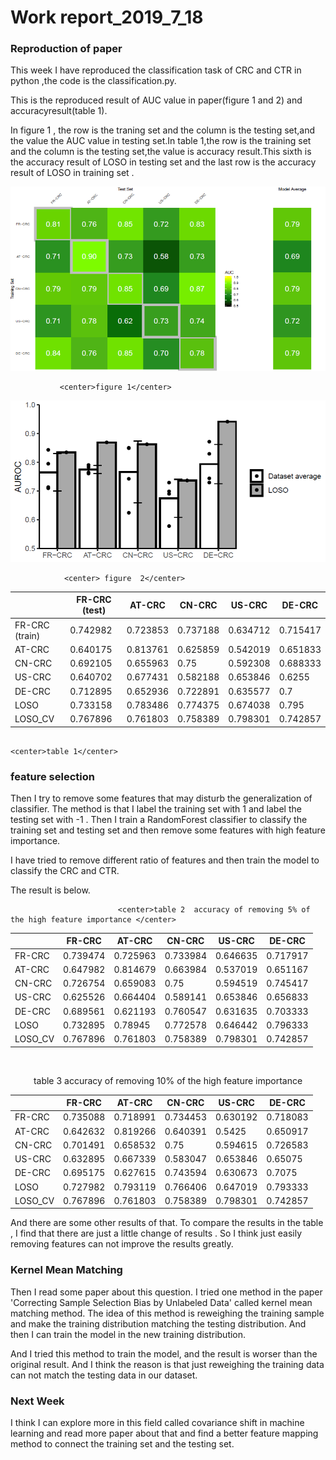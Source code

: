 #  

# Work report_2019_7_18



### Reproduction of paper



This week I have reproduced the classification task of CRC and CTR in python ,the code is the classification.py.

This is the reproduced result of AUC value in paper(figure 1 and 2) and accuracyresult(table 1).

In figure 1 , the row is the traning set and the column is the testing set,and the value the AUC value in testing set.In table 1,the row is the training set and the column is the testing set,the value is accuracy  result.This sixth is the accuracy result of LOSO in testing set and the last row is the accuracy result of LOSO in training set . 

![](picture//figure1.png)

               <center>figure 1</center>





![](picture//figure2.png)

				<center> figure  2</center>





|                 | FR-CRC (test) | AT-CRC   | CN-CRC   | US-CRC   | DE-CRC   |
| --------------- | ------------- | -------- | -------- | -------- | -------- |
| FR-CRC  (train) | 0.742982      | 0.723853 | 0.737188 | 0.634712 | 0.715417 |
| AT-CRC          | 0.640175      | 0.813761 | 0.625859 | 0.542019 | 0.651833 |
| CN-CRC          | 0.692105      | 0.655963 | 0.75     | 0.592308 | 0.688333 |
| US-CRC          | 0.640702      | 0.677431 | 0.582188 | 0.653846 | 0.6255   |
| DE-CRC          | 0.712895      | 0.652936 | 0.722891 | 0.635577 | 0.7      |
| LOSO            | 0.733158      | 0.783486 | 0.774375 | 0.674038 | 0.795    |
| LOSO_CV         | 0.767896      | 0.761803 | 0.758389 | 0.798301 | 0.742857 |

                                                                                    <center>table 1</center>





### feature selection

Then I try to remove some features that may disturb the generalization of classifier. The method is that I label the training set with 1 and label the testing set with -1 . Then I  train a RandomForest classifier to classify the training set and testing set and then remove some features with high feature importance.



I have tried to remove different ratio of features and then train the model to classify the CRC and CTR.



The result is below.

							<center>table 2  accuracy of removing 5% of the high feature importance </center>



|         | FR-CRC   | AT-CRC   | CN-CRC   | US-CRC   | DE-CRC   |
| ------- | -------- | -------- | -------- | -------- | -------- |
| FR-CRC  | 0.739474 | 0.725963 | 0.733984 | 0.646635 | 0.717917 |
| AT-CRC  | 0.647982 | 0.814679 | 0.663984 | 0.537019 | 0.651167 |
| CN-CRC  | 0.726754 | 0.659083 | 0.75     | 0.594519 | 0.745417 |
| US-CRC  | 0.625526 | 0.664404 | 0.589141 | 0.653846 | 0.656833 |
| DE-CRC  | 0.689561 | 0.621193 | 0.760547 | 0.631635 | 0.703333 |
| LOSO    | 0.732895 | 0.78945  | 0.772578 | 0.646442 | 0.796333 |
| LOSO_CV | 0.767896 | 0.761803 | 0.758389 | 0.798301 | 0.742857 |

​				


<center>table 3 accuracy of removing 10% of the high feature importance</center>



|         | FR-CRC   | AT-CRC   | CN-CRC   | US-CRC   | DE-CRC   |
| ------- | -------- | -------- | -------- | -------- | -------- |
| FR-CRC  | 0.735088 | 0.718991 | 0.734453 | 0.630192 | 0.718083 |
| AT-CRC  | 0.642632 | 0.819266 | 0.640391 | 0.5425   | 0.650917 |
| CN-CRC  | 0.701491 | 0.658532 | 0.75     | 0.594615 | 0.726583 |
| US-CRC  | 0.632895 | 0.667339 | 0.583047 | 0.653846 | 0.65075  |
| DE-CRC  | 0.695175 | 0.627615 | 0.743594 | 0.630673 | 0.7075   |
| LOSO    | 0.727982 | 0.793119 | 0.766406 | 0.647019 | 0.793333 |
| LOSO_CV | 0.767896 | 0.761803 | 0.758389 | 0.798301 | 0.742857 |



And there are some other results of that. To compare the results in the table , I find that there are just a little change of results . So I think just easily removing features can not improve the results greatly.



### Kernel Mean Matching

Then I read some paper about this question.  I tried one method in the paper 'Correcting Sample Selection Bias by Unlabeled Data'  called kernel mean matching method. The idea of this method is reweighing the training sample and make the training distribution matching the testing distribution. And then I can train the model in the new training distribution.



And I tried this method to train the model, and the result is worser than the original result. And I think the reason is that just reweighing the  training data can not match the testing data in our dataset.





### Next Week

I think I can explore more in this field called covariance shift in machine learning and read more paper about that and find a better feature mapping method to connect the training set and the testing set.



